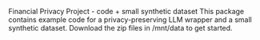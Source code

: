 Financial Privacy Project - code + small synthetic dataset
This package contains example code for a privacy-preserving LLM wrapper and a small synthetic dataset.
Download the zip files in /mnt/data to get started.
